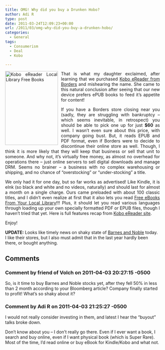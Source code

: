 ```yaml
---
title: OMG! Why did you buy a Drunken Hobo?
author: Adi R
type: post
date: 2011-03-24T12:09:23+00:00
url: /2011/03/omg-why-did-you-buy-a-drunken-hobo/
categories:
  - General
tags:
  - Consumerism
  - Deal
  - Kobo

---
```

<p align="justify">
  <a href="https://i1.wp.com/www.adir1.com/uploads/2011/03/Kobo-eReader-Local-Library-Free-Books.png"><img style="background-image: none; border-bottom: 0px; border-left: 0px; margin: 0px 10px 0px 0px; padding-left: 0px; padding-right: 0px; display: inline; float: left; border-top: 0px; border-right: 0px; padding-top: 0px" title="Kobo eReader Local Library Free Books" border="0" alt="Kobo eReader Local Library Free Books" align="left" src="https://i2.wp.com/www.adir1.com/uploads/2011/03/Kobo-eReader-Local-Library-Free-Books_thumb.png?resize=172%2C240" width="172" height="240" data-recalc-dims="1" /></a>That is what my daughter exclaimed, after learning that we purchased <a href="http://www.borders.com/online/store/MediaView_ereaders" target="_blank">Kobo eReader from Borders</a> and mishearing the name. She came to this natural conclusion after seeing that our new device prefers ePUB books to feed it’s appetite for content!
</p>

<p align="justify">
  If you have a Borders store closing near you (sadly, they are struggling with bankruptcy &#8211; which seems inevitable, in retrospect) you should be able to pick one up for just <strong>$60</strong> as well. I wasn’t even sure about this price, with company going bust. But, it reads EPUB and PDF format, even if Borders were to decide to discontinue their online store as well. Though, I think it is more likely that they will keep that business or sell that unit to someone. And why not, it’s virtually free money, as almost no overhead for operations there – just online servers to sell digital downloads and manage DRM. Seems no brainer – a business with no complex warehousing or shipping, and no chance of “overstocking” or “under-stocking” a title.
</p>

<p align="justify">
  We only had it for one day, but so far works as advertised! Like Kindle, it is eInk (so black and white and no videos, naturally) and should last for almost a month on a single charge. Ours came preloaded with about 100 classic titles, and I didn’t even realize at first that it also lets you read <a href="http://vimeo.com/15959459" target="_blank">Free eBooks From Your Local Library</a>!!! Plus, it should let you read various languages through loading up your own specially formatted PDF or EPUB files, though I haven’t tried that yet. Here is full features recap from <a href="http://koboereader.com/usd/kobo-e-reader-features/" target="_blank">Kobo eReader site</a>.
</p>

<p align="justify">
  Enjoy!
</p>

**UPDATE:** Looks like timely news on shaky state of [Barnes and Noble][1] today. I like their stores, but I also must admit that in the last year hardly been there, or bought anything.

 [1]: http://www.bloomberg.com/news/2011-03-22/barnes-noble-is-said-to-be-likely-to-end-search-for-buyer-without-a-sale.html

## Comments

### Comment by friend of Volch on 2011-04-03 20:27:15 -0500
So, is it time to buy Barnes and Noble stocks yet, after they fell 50% in less than 2 month according to your Bloomberg article? Company finally started to profit! What&#8217;s so shaky about it?

### Comment by Adi R on 2011-04-03 21:25:27 -0500
I would not really consider investing in them, and latest I hear the &#8220;buyout&#8221; talks broke down.

Don&#8217;t know about you &#8211; I don&#8217;t really go there. Even if I ever want a book, I search and buy online, even if I want physical book (which is Super Rare). Most of the time, I&#8217;d read online or buy eBook for Kindle/Kobo and what not.